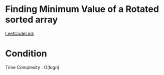 # Finding Minimum Value of a Rotated sorted array
[LeetCodeLink](https://leetcode.com/problems/find-minimum-in-rotated-sorted-array/)

# Condition
Time Complexity : O(logn)
